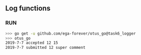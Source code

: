 ## Log functions

### RUN

```bash
>>> go get -u github.com/ega-forever/otus_go@task6_logger
>>> otus_go
2019-7-7 accepted 12 15
2019-7-7 submitted 12 super comment
```